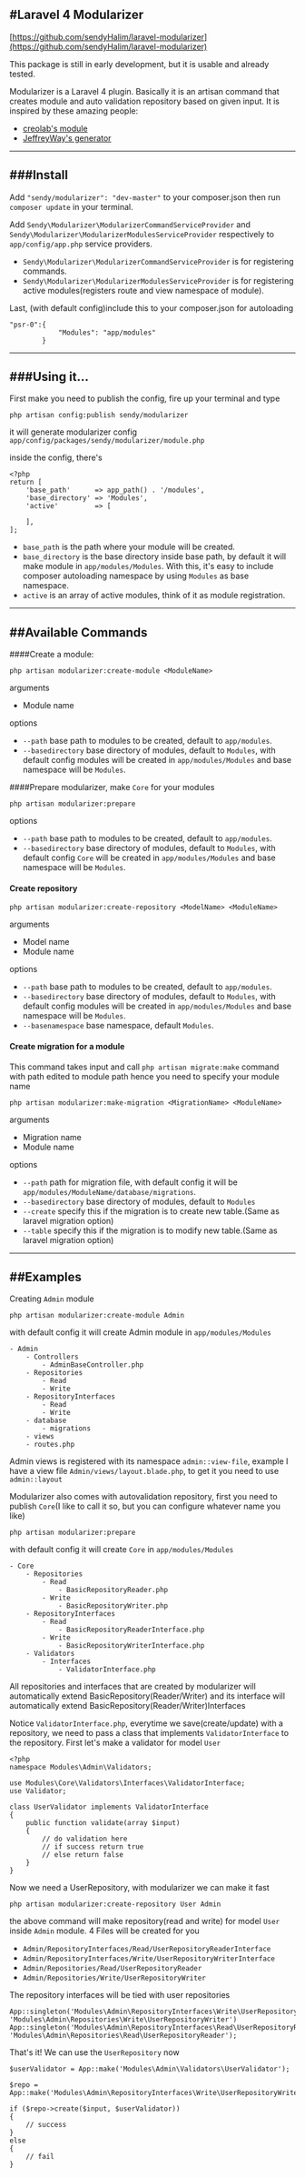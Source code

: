 #Laravel 4 Modularizer
---
[https://github.com/sendyHalim/laravel-modularizer](https://github.com/sendyHalim/laravel-modularizer)

This package is still in early development, but it is usable and already tested.

Modularizer is a Laravel 4 plugin. Basically it is an artisan command that creates module and auto validation repository based on given input.
It is inspired by these amazing people:

* [creolab's module](https://github.com/creolab/laravel-modules)
* [JeffreyWay's generator](https://github.com/JeffreyWay/Laravel-4-Generators)

---
###Install
---

Add `"sendy/modularizer": "dev-master"` to your composer.json then run `composer update` in your terminal.

Add `Sendy\Modularizer\ModularizerCommandServiceProvider` and `Sendy\Modularizer\ModularizerModulesServiceProvider` respectively to `app/config/app.php` service providers.


* `Sendy\Modularizer\ModularizerCommandServiceProvider` is for registering commands.
* `Sendy\Modularizer\ModularizerModulesServiceProvider` is for registering active modules(registers route and view namespace of  module).

Last, (with default config)include this to your composer.json for autoloading
```
"psr-0":{
            "Modules": "app/modules"
        }
```

---
###Using it...
---
First make you need to publish the config, fire up your terminal  and type

```
php artisan config:publish sendy/modularizer
```

it will generate modularizer config `app/config/packages/sendy/modularizer/module.php`

inside the config, there's
```
<?php
return [
    'base_path'      => app_path() . '/modules',
    'base_directory' => 'Modules',
    'active'         => [

    ],
];
```

* `base_path` is the path where your module will be created.
* `base_directory` is the base directory inside base path, by default it will make module in `app/modules/Modules`. With this, it's easy to include composer autoloading namespace by using `Modules` as base namespace.
* `active` is an array of active modules, think of it as module registration.

---
##Available Commands
---

####Create a module:
```
php artisan modularizer:create-module <ModuleName>
```
arguments

* Module name

options

* `--path` base path to modules to be created, default to `app/modules`.
* `--basedirectory` base directory of modules, default to `Modules`, with default config modules will be created in `app/modules/Modules` and base namespace will be `Modules`.

####Prepare modularizer, make `Core` for your modules
```
php artisan modularizer:prepare
```
options

* `--path` base path to modules to be created, default to `app/modules`.
* `--basedirectory` base directory of modules, default to `Modules`, with default config `Core` will be created in `app/modules/Modules` and base namespace will be `Modules`.

#### Create repository
```
php artisan modularizer:create-repository <ModelName> <ModuleName>
```
arguments

* Model name
* Module name

options

* `--path` base path to modules to be created, default to `app/modules`.
* `--basedirectory` base directory of modules, default to `Modules`, with default config modules will be created in `app/modules/Modules` and base namespace will be `Modules`.
* `--basenamespace` base namespace, default `Modules`.

#### Create migration for a module
This command takes input and call `php artisan migrate:make` command with path edited to module path hence you need to specify your module name
```
php artisan modularizer:make-migration <MigrationName> <ModuleName>
```
arguments

* Migration name
* Module name

options

* `--path` path for migration file, with default config it will be `app/modules/ModuleName/database/migrations`.
* `--basedirectory` base directory of modules, default to `Modules`
* `--create` specify this if the migration is to create new table.(Same as laravel migration option)
* `--table` specify this if the migration is to modify new table.(Same as laravel migration option)


---
##Examples
---

Creating `Admin` module
```
php artisan modularizer:create-module Admin
```

with default config it will create Admin module in `app/modules/Modules`
```
- Admin
    - Controllers
        - AdminBaseController.php
    - Repositories
        - Read
        - Write
    - RepositoryInterfaces
        - Read
        - Write
    - database
        - migrations
    - views
    - routes.php
```

Admin views is registered with its namespace `admin::view-file`, example I have a view file `Admin/views/layout.blade.php`, to get it you need to use `admin::layout`

Modularizer also comes with autovalidation repository, first you need to publish `Core`(I like to call it so, but you can configure whatever name you like)
```
php artisan modularizer:prepare
```
with default config it will create `Core` in `app/modules/Modules`
```
- Core
    - Repositories
        - Read
            - BasicRepositoryReader.php
        - Write
            - BasicRepositoryWriter.php
    - RepositoryInterfaces
        - Read
            - BasicRepositoryReaderInterface.php
        - Write
            - BasicRepositoryWriterInterface.php
    - Validators
        - Interfaces
            - ValidatorInterface.php

```

All repositories and interfaces that are created by modularizer will automatically extend BasicRepository(Reader/Writer) and its interface will automatically extend BasicRepository(Reader/Writer)Interfaces

Notice `ValidatorInterface.php`, everytime we save(create/update) with a repository, we need to pass a class that implements `ValidatorInterface` to the repository. First let's make a validator for model `User`


```
<?php
namespace Modules\Admin\Validators;

use Modules\Core\Validators\Interfaces\ValidatorInterface;
use Validator;

class UserValidator implements ValidatorInterface
{
    public function validate(array $input)
    {
        // do validation here
        // if success return true
        // else return false
    }
}
```

Now we need a UserRepository, with modularizer we can make it fast

```
php artisan modularizer:create-repository User Admin
```

the above command will make repository(read and write) for model `User` inside `Admin` module. 4 Files will be created for you

* `Admin/RepositoryInterfaces/Read/UserRepositoryReaderInterface`
* `Admin/RepositoryInterfaces/Write/UserRepositoryWriterInterface`
* `Admin/Repositories/Read/UserRepositoryReader`
* `Admin/Repositories/Write/UserRepositoryWriter`

The repository interfaces will be tied with user repositories

```
App::singleton('Modules\Admin\RepositoryInterfaces\Write\UserRepositoryWriterInterface', 'Modules\Admin\Repositories\Write\UserRepositoryWriter')
App::singleton('Modules\Admin\RepositoryInterfaces\Read\UserRepositoryReaderInterface', 'Modules\Admin\Repositories\Read\UserRepositoryReader');
```

That's it! We can use the `UserRepository` now

```
$userValidator = App::make('Modules\Admin\Validators\UserValidator');

$repo = App::make('Modules\Admin\RepositoryInterfaces\Write\UserRepositoryWriterInterface');

if ($repo->create($input, $userValidator))
{
    // success
}
else
{
    // fail
}
```
